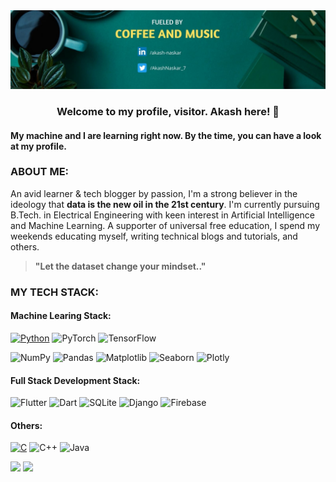 <img src="https://github.com/akashnaskar/akashnaskar/blob/main/github_resume_wall.jpg">

<h3 align="center"><b>Welcome to my profile, visitor. Akash here! 👋</b></h3>

#### My machine and I are learning right now. By the time, you can have a look at my profile.

### ABOUT ME:
An avid learner & tech blogger by passion, I'm a strong believer in the ideology that __data is the new oil in the 21st century__. I'm currently pursuing B.Tech. in Electrical Engineering with keen interest in Artificial Intelligence and Machine Learning. A supporter of universal free education, I spend my weekends  educating myself, writing technical blogs and tutorials, and others. 

> __"Let the dataset change your mindset.."__

### MY TECH STACK:
#### Machine Learing Stack:
[![Python](https://img.shields.io/badge/-Python-033800?&logo=python&logoColor=0bf)](https://github.com/adamalston?tab=repositories&q=&type=&language=python)
![PyTorch](https://img.shields.io/badge/-PyTorch-055e00?&logo=PyTorch&logoColor=f00)
![TensorFlow](https://img.shields.io/badge/-TensorFlow-067300?&logo=TensorFlow&logoColor=f77c00)

![NumPy](https://img.shields.io/badge/-NumPy-0d0138?&logo=NumPy&logoColor=ff6791)
![Pandas](https://img.shields.io/badge/-Pandas-130252?&logo=Pandas&logoColor=0ff)
![Matplotlib](https://img.shields.io/badge/-Matplotlib-170263?&logo=Matplotlib&logoColor=336791)
![Seaborn](https://img.shields.io/badge/-Seaborn-1b0275?&logo=Seaborn&logoColor=336791)
![Plotly](https://img.shields.io/badge/-Plotly-1d0180?&logo=Plotly&logoColor=336791)

#### Full Stack Development Stack:
![Flutter](https://img.shields.io/badge/-Flutter-4f0000?&logo=Flutter&logoColor=0bf)
![Dart](https://img.shields.io/badge/-Dart-5e0000?&logo=Dart&logoColor=0bf)
![SQLite](https://img.shields.io/badge/-SQLite-730101?&logo=SQLite&logoColor=fff)
![Django](https://img.shields.io/badge/-Django-870101?&logo=Django&logoColor=0d0)
![Firebase](https://img.shields.io/badge/-Firebase-9e0202?&logo=Firebase&logoColor=bdc700)

#### Others:
[![C](https://img.shields.io/badge/-C-808080?&logo=C)](https://github.com/adamalston?tab=repositories&q=&type=&language=c)
![C++](https://img.shields.io/badge/-C++-9c9c9c?&logo=c%2b%2b&logoColor=00599C)
![Java](https://img.shields.io/badge/Java-ED8B00?style=for-the-badge&logo=java&logoColor=white)



<img height="137.3px" src="https://github-readme-stats.vercel.app/api?username=amansharma2910&hide_title=true&hide_border=true&show_icons=true&include_all_commits=true&count_private=true&line_height=21&icon_color=2234AE&text_color=D3D3D3&bg_color=0,000000,130F40" /><!-- wi*quL3fcV -->
<img height="137.3px" src="https://github-readme-stats.vercel.app/api/top-langs/?username=amansharma2910&hide=html&hide_title=true&hide_border=true&layout=compact&langs_count=7&icon_color=2234AE&text_color=D3D3D3&bg_color=0,000000,130F40" />

